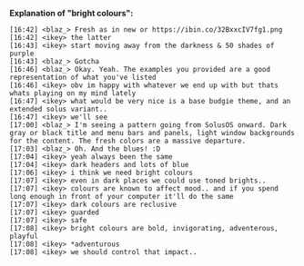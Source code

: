 **Explanation of "bright colours":**

    [16:42] <blaz_> Fresh as in new or https://ibin.co/32BxxcIV7fg1.png
    [16:42] <ikey> the latter
    [16:43] <ikey> start moving away from the darkness & 50 shades of purple
    [16:43] <blaz_> Gotcha
    [16:46] <blaz_> Okay. Yeah. The examples you provided are a good representation of what you've listed
    [16:46] <ikey> obv im happy with whatever we end up with but thats whats playing on my mind lately
    [16:47] <ikey> what would be very nice is a base budgie theme, and an extended solus variant..
    [16:47] <ikey> we'll see
    [17:00] <blaz_> I'm seeing a pattern going from SolusOS onward. Dark gray or black title and menu bars and panels, light window backgrounds for the content. The fresh colors are a massive departure.
    [17:03] <blaz_> Oh. And the blues! :D
    [17:04] <ikey> yeah always been the same
    [17:04] <ikey> dark headers and lots of blue
    [17:06] <ikey> i think we need bright colours
    [17:07] <ikey> even in dark places we could use toned brights..
    [17:07] <ikey> colours are known to affect mood.. and if you spend long enough in front of your computer it'll do the same
    [17:07] <ikey> dark colours are reclusive
    [17:07] <ikey> guarded
    [17:07] <ikey> safe
    [17:08] <ikey> bright colours are bold, invigorating, adventerous, playful
    [17:08] <ikey> *adventurous
    [17:08] <ikey> we should control that impact..
